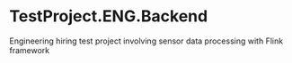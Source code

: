 # TestProject.ENG.Backend

Engineering hiring test project involving sensor data processing with Flink framework
